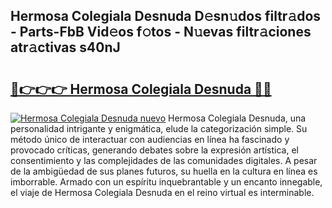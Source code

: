 ## Hermosa Colegiala Desnuda D𝚎sn𝚞dos filtr𝚊dos - Parts-FbB Vid𝚎os f𝚘tos - N𝚞evas filtr𝚊ciones atr𝚊ctivas s40nJ

# <h2><a href="http://mb0hzz.tromn.icu/?c=Hermosa+Colegiala+Desnuda">🔗👉👉👉 Hermosa Colegiala Desnuda 🔗🔗</a></h2>

[![Hermosa Colegiala Desnuda nuevo](https://i.imgur.com/pEAQMta.gif)](http://mb0hzz.tromn.icu/?c=Hermosa+Colegiala+Desnuda)
Hermosa Colegiala Desnuda, una personalidad intrigante y enigmática, elude la categorización simple. Su método único de interactuar con audiencias en línea ha fascinado y provocado críticas, generando debates sobre la expresión artística, el consentimiento y las complejidades de las comunidades digitales. A pesar de la ambigüedad de sus planes futuros, su huella en la cultura en línea es imborrable. Armado con un espíritu inquebrantable y un encanto innegable, el viaje de Hermosa Colegiala Desnuda en el reino virtual es interminable.
